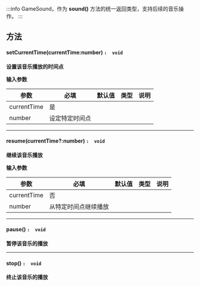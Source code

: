 :::info
GameSound，作为 **sound()** 方法的统一返回类型，支持后续的音乐操作。 
:::

## 方法

#### setCurrentTime(currentTime:number) `:  void`
**设置该音乐播放的时间点**

**输入参数**

| **参数** | **必填** | **默认值** | **类型** | **说明** |
| --- | --- | --- | --- | --- |
| currentTime | 是 | |||
| number | 设定特定时间点 ||||


---


#### **resume**(currentTime?:number) `:  void`
**继续该音乐播放**

**输入参数**

| **参数** | **必填** | **默认值** | **类型** | **说明** |
| --- | --- | --- | --- | --- |
| currentTime | 否 | |||
| number | 从特定时间点继续播放 ||||

---


#### **pause**() `:  void`
**暂停该音乐的播放**

---


#### **stop**() `:  void`
**终止该音乐的播放**
